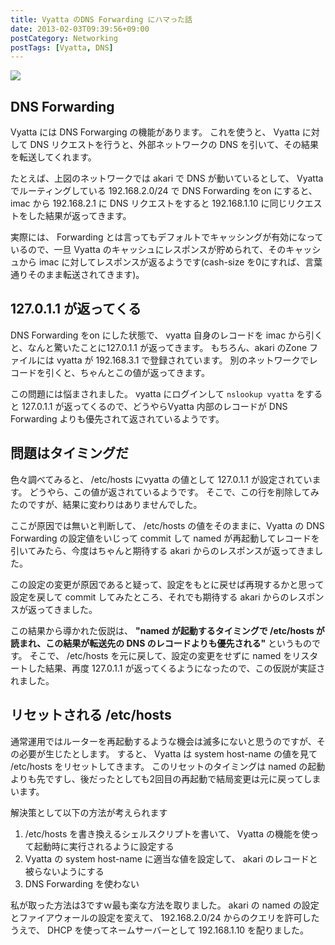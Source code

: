 ```yaml
---
title: Vyatta のDNS Forwarding にハマった話
date: 2013-02-03T09:39:56+09:00
postCategory: Networking
postTags: [Vyatta, DNS]
---
```


[![](https://blogmedia.yosida95.com/2013/02/03/081842/network-graph.png)](https://blogmedia.yosida95.com/2013/02/03/081842/network-graph.png)

## DNS Forwarding

Vyatta には DNS Forwarging の機能があります。
これを使うと、 Vyatta に対して DNS リクエストを行うと、外部ネットワークの DNS を引いて、その結果を転送してくれます。

たとえば、上図のネットワークでは akari で DNS が動いているとして、 Vyatta でルーティングしている 192.168.2.0/24 で DNS Forwarding をon にすると、 imac から 192.168.2.1 に DNS リクエストをすると 192.168.1.10 に同じリクエストをした結果が返ってきます。

実際には、 Forwarding とは言ってもデフォルトでキャッシングが有効になっているので、一旦 Vyatta のキャッシュにレスポンスが貯められて、そのキャッシュから imac に対してレスポンスが返るようです(cash-size を0にすれば、言葉通りそのまま転送されてきます)。

## 127.0.1.1 が返ってくる

DNS Forwarding をon にした状態で、 vyatta 自身のレコードを imac から引くと、なんと驚いたことに127.0.1.1 が返ってきます。
もちろん、akari のZone ファイルには vyatta が 192.168.3.1 で登録されています。
別のネットワークでレコードを引くと、ちゃんとこの値が返ってきます。

この問題には悩まされました。
vyatta にログインして `nslookup vyatta` をすると 127.0.1.1 が返ってくるので、どうやらVyatta 内部のレコードが DNS Forwarding よりも優先されて返されているようです。

## 問題はタイミングだ

色々調べてみると、 /etc/hosts にvyatta の値として 127.0.1.1 が設定されています。
どうやら、この値が返されているようです。
そこで、この行を削除してみたのですが、結果に変わりはありませんでした。

ここが原因では無いと判断して、 /etc/hosts の値をそのままに、Vyatta の DNS Forwarding の設定値をいじって commit して named が再起動してレコードを引いてみたら、今度はちゃんと期待する akari からのレスポンスが返ってきました。

この設定の変更が原因であると疑って、設定をもとに戻せば再現するかと思って設定を戻して commit してみたところ、それでも期待する akari からのレスポンスが返ってきました。

この結果から導かれた仮説は、 **"named が起動するタイミングで /etc/hosts が読まれ、この結果が転送先の DNS のレコードよりも優先される"** というものです。
そこで、 /etc/hosts を元に戻して、設定の変更をせずに named をリスタートした結果、再度 127.0.1.1 が返ってくるようになったので、この仮説が実証されました。

## リセットされる /etc/hosts

通常運用ではルーターを再起動するような機会は滅多にないと思うのですが、その必要が生じたとします。
すると、 Vyatta は system host-name の値を見て /etc/hosts をリセットしてきます。
このリセットのタイミングは named の起動よりも先ですし、後だったとしても2回目の再起動で結局変更は元に戻ってしまいます。

解決策として以下の方法が考えられます

1. /etc/hosts を書き換えるシェルスクリプトを書いて、 Vyatta の機能を使って起動時に実行されるように設定する
2. Vyatta の system host-name に適当な値を設定して、 akari のレコードと被らないようにする
3. DNS Forwarding を使わない

私が取った方法は3ですｗ最も楽な方法を取りました。
akari の named の設定とファイアウォールの設定を変えて、 192.168.2.0/24 からのクエリを許可したうえで、 DHCP を使ってネームサーバーとして 192.168.1.10 を配りました。
